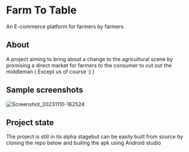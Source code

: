 # Farm To Table
An E-commerce platform for farmers by farmers

## About
A project aiming to bring about a change to the agricultural scene by promising a direct market for farmers to the consumer to cut out the middleman ( Except us of course :) )

## Sample screenshots
![Screenshot_20231110-162524](https://github.com/Imnotndesh/farmtotable/assets/103320083/6f303719-fa62-4e18-9df3-a5aa0ed10872)

## Project state
The project is still in its alpha stagebut can be easily built from source by cloning the repo below and builing the apk using Android studio
